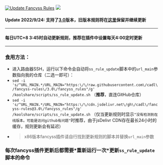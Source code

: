 [![Update Fancyss Rules](https://github.com/cadl/fancyss-rules/actions/workflows/fancyss-rules-3.0.yml/badge.svg)](https://github.com/cadl/fancyss-rules/actions/workflows/fancyss-rules-3.0.yml)
[![](https://data.jsdelivr.com/v1/package/gh/cadl/fancyss-rules/badge?style=rounded)](https://www.jsdelivr.com/package/gh/cadl/fancyss-rules)

#### Update 2022/9/24: 支持了[3.0](https://github.com/hq450/fancyss)版本，旧版本规则将在[这里](https://github.com/cadl/fancyss-rules/tree/master)保留并继续更新
---
#### 每日UTC+8 3:45时自动更新规则，推荐在插件中设置每天4:00定时更新
---
### 食用方法：
- 进入路由器SSH，运行以下命令会自动将`ss_rule_update`脚本中的`url_main`参数指向我的仓库（二选一即可）：
- `sed -i 's/^URL_MAIN.*/URL_MAIN="https:\/\/raw.githubusercontent.com\/cadl\/fancyss-rules\/3.0\/fancyss_rules"/g' /koolshare/scripts/ss_rule_update.sh`  （**推荐**，直连GitHub仓库）
- `sed -i 's/^URL_MAIN.*/URL_MAIN="https:\/\/cdn.jsdelivr.net\/gh\/cadl\/fancyss-rules@3.0\/fancyss_rules"/g' /koolshare/scripts/ss_rule_update.sh`  （仅当更新规则时显示`"没有检测到在线版本。可能是访问github有问题"`时推荐，由于jsDelivr CDN存在最长24小时的缓存，规则更新会有延迟）
- > x86版本fancyss插件请自行找到更新规则的脚本并替换`url_main`参数
### 每次fancyss插件更新后都需要\*重新运行一次\*更新`ss_rule_update`脚本的命令
